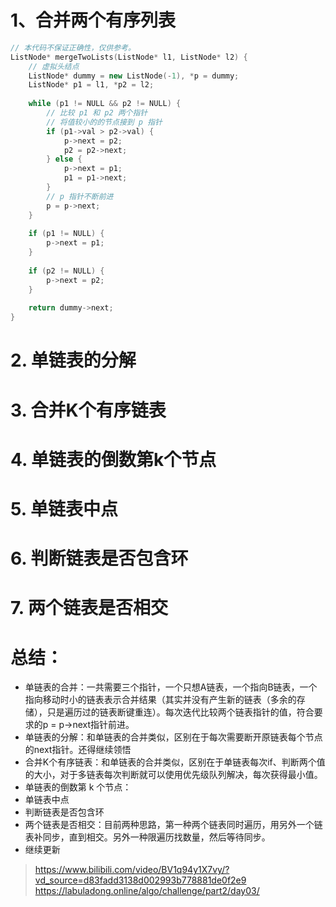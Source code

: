 # 1、合并两个有序列表
```cpp
// 本代码不保证正确性，仅供参考。
ListNode* mergeTwoLists(ListNode* l1, ListNode* l2) {
    // 虚拟头结点
    ListNode* dummy = new ListNode(-1), *p = dummy;
    ListNode* p1 = l1, *p2 = l2;
    
    while (p1 != NULL && p2 != NULL) {
        // 比较 p1 和 p2 两个指针
        // 将值较小的的节点接到 p 指针
        if (p1->val > p2->val) {
            p->next = p2;
            p2 = p2->next;
        } else {
            p->next = p1;
            p1 = p1->next;
        }
        // p 指针不断前进
        p = p->next;
    }
    
    if (p1 != NULL) {
        p->next = p1;
    }
    
    if (p2 != NULL) {
        p->next = p2;
    }
    
    return dummy->next;
}

```
# 2. 单链表的分解

# 3. 合并K个有序链表

# 4. 单链表的倒数第k个节点

# 5. 单链表中点

# 6. 判断链表是否包含环

# 7. 两个链表是否相交

# 总结：
* 单链表的合并：一共需要三个指针，一个只想A链表，一个指向B链表，一个指向移动时小的链表表示合并结果（其实并没有产生新的链表（多余的存储），只是遍历过的链表断键重连）。每次迭代比较两个链表指针的值，符合要求的p = p->next指针前进。
* 单链表的分解：和单链表的合并类似，区别在于每次需要断开原链表每个节点的next指针。还得继续领悟
* 合并K个有序链表：和单链表的合并类似，区别在于单链表每次if、判断两个值的大小，对于多链表每次判断就可以使用优先级队列解决，每次获得最小值。
* 单链表的倒数第 k 个节点：
* 单链表中点
* 判断链表是否包含环
* 两个链表是否相交：目前两种思路，第一种两个链表同时遍历，用另外一个链表补同步，直到相交。另外一种限遍历找数量，然后等待同步。
* 继续更新


> https://www.bilibili.com/video/BV1q94y1X7vy/?vd_source=d83fadd3138d002993b778881de0f2e9
> https://labuladong.online/algo/challenge/part2/day03/